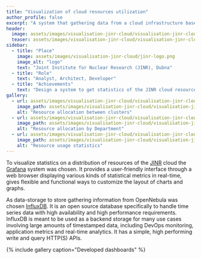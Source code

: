 ```yaml
---
title: "Visualization of cloud resources utilization"
author_profile: false
excerpt: "A system that gathering data from a cloud infrastructure based on OpenNebula and showing it with Grafana."
header:
  image: assets/images/visualisation-jinr-cloud/visualisation-jinr-cloud-scheme.png
  teaser: assets/images/visualisation-jinr-cloud/visualisation-jinr-cloud-scheme-th-min.png
sidebar:
  - title: "Place"
    image: assets/images/visualisation-jinr-cloud/jinr-logo.png
    image_alt: "logo"
    text: "Joint Institute for Nuclear Research (JINR), Dubna"
  - title: "Role"
    text: "Analyst, Architect, Developer"
  - title: "Achievements"
    text: "Design a system to get statistics of the JINR cloud resources utilization"
gallery:
  - url: assets/images/visualisation-jinr-cloud/visualisation-jinr-cloud-1-min.png
    image_path: assets/images/visualisation-jinr-cloud/visualisation-jinr-cloud-1-min.png
    alt: "Resource allocation between clusters"
  - url: assets/images/visualisation-jinr-cloud/visualisation-jinr-cloud-2-min.png
    image_path: assets/images/visualisation-jinr-cloud/visualisation-jinr-cloud-2-min.png
    alt: "Resource allocation by Department"
  - url: assets/images/visualisation-jinr-cloud/visualisation-jinr-cloud-3-min.png
    image_path: assets/images/visualisation-jinr-cloud/visualisation-jinr-cloud-3-min.png
    alt: "Resource usage statistics"
---
```


To visualize statistics on a distribution of resources of the [JINR](http://jinr.ru) cloud the [Grafana](http://grafana.com) system was chosen.
It provides a user-friendly interface through a web browser displaying various kinds of statistical metrics in real-time,
gives flexible and functional ways to customize the layout of charts and graphs.

As data-storage to store gathering information from OpenNebula was chosen [InfluxDB](http://influxdata.com).
It is an open source database specifically to handle time series data with high availability and high performance requirements.
InfluxDB is meant to be used as a backend storage for many use cases involving large amounts of timestamped data, including DevOps monitoring, application metrics and real-time analytics.
It has a simple, high performing write and query HTTP(S) APIs.

{% include gallery caption="Developed dashboards" %}
